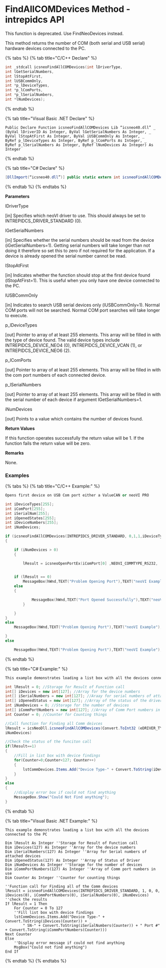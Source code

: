 # FindAllCOMDevices Method - intrepidcs API

This function is deprecated. Use FindNeoDevices instead.

This method returns the number of COM (both serial and USB serial) hardware devices connected to the PC.

{% tabs %}
{% tab title="C/C++ Declare" %}
```cpp
int _stdcall icsneoFindAllCOMDevices(int lDriverType,
int lGetSerialNumbers,
int lStopAtFirst,
int lUSBCommOnly,
int *p_lDeviceTypes,
int *p_lComPorts,
int *p_lSerialNumbers,
int *lNumDevices);
```
{% endtab %}

{% tab title="Visual Basic .NET Declare" %}
```vbnet
Public Declare Function icsneoFindAllCOMDevices Lib “icsneo40.dll” _
(ByVal lDriverID As Integer, ByVal lGetSerialNumbers As Integer, _
ByVal lStopAtFirst As Integer, ByVal iUSBCommOnly As Integer, _
ByRef p_lDeviceTypes As Integer, ByRef p_lComPorts As Integer, _
ByRef p_lSerialNumbers As Integer, ByRef lNumDevices As Integer) As Integer
```
{% endtab %}

{% tab title="C# Declare" %}
```csharp
[DllImport(“icsneo40.dll”)] public static extern int icsneoFindAllCOMDevices(int lDriverID, int lGetSerialNumbers,int lStopAtFirst, int iUSBCommOnly, ref int p_lDeviceTypes, ref int p_lComPorts,ref int p_lSerialNumber, ref int lNumDevices);
```
{% endtab %}
{% endtabs %}

**Parameters**

lDriverType

\[in] Specifies which neoVI driver to use. This should always be set to INTREPIDCS\_DRIVER\_STANDARD (0).

lGetSerialNumbers

\[in] Specifies whether the serial numbers should be read from the device (iGetSerialNumbers=1). Getting serial numbers will take longer than not doing it therefore so set this to zero if not required for the application. If a device is already opened the serial number cannot be read.

lStopAtFirst

\[in] Indicates whether the function should stop at the first device found (lStopAtFirst=1). This is useful when you only have one device connected to the PC.

lUSBCommOnly

\[in] Indicates to search USB serial devices only (lUSBCommOnly=1). Normal COM ports will not be searched. Normal COM port searches will take longer to execute.

p\_lDeviceTypes

\[out] Pointer to array of at least 255 elements. This array will be filled in with the type of device found. The valid device types include INTREPIDCS\_DEVICE\_NEO4 (0), INTREPIDCS\_DEVICE\_VCAN (1), or INTREPIDCS\_DEVICE\_NEO6 (2).

p\_lComPorts

\[out] Pointer to array of at least 255 elements. This array will be filled in with the com port numbers of each connected device.

p\_lSerialNumbers

\[out] Pointer to array of at least 255 elements. This array will be filled in with the serial number of each device if argument lGetSerialNumbers=1.

iNumDevices

\[out] Points to a value which contains the number of devices found.

**Return Values**

If this function operates successfully the return value will be 1. If the function fails the return value will be zero.

**Remarks**

None.

### Examples

{% tabs %}
{% tab title="C/C++ Example:" %}
```cpp
Opens first device on USB Com port either a ValueCAN or neoVI PRO

int iDeviceTypes[255];
int iComPort[255];
int iSerialNum[255];
int iOpenedStates[255];
int iDeviceNumbers[255];
int iNumDevices;

if (icsneoFindAllCOMDevices(INTREPIDCS_DRIVER_STANDARD, 0,1,1,iDeviceTypes,iComPort,iSerialNum,&iNumDevices))
{

    if (iNumDevices > 0)
    {

        lResult = icsneoOpenPortEx(iComPort[0] ,NEOVI_COMMTYPE_RS232,
                                                                        INTREPIDCS_DRIVER_STANDARD,0,57600,1,bNetworkID, &hObject);

    if (lResult == 0)
        MessageBox(hWnd,TEXT("Problem Opening Port"),TEXT("neoVI Example"),0);
    else
    {

            MessageBox(hWnd,TEXT("Port Opened Successfully"),TEXT("neoVI Example"),0);
        }

    }
}
else
    MessageBox(hWnd,TEXT("Problem Opening Port"),TEXT("neoVI Example"),0);

}
else

    MessageBox(hWnd,TEXT("Problem Opening Port"),TEXT("neoVI Example"),0);
```
{% endtab %}

{% tab title="C# Example:" %}
```csharp
This example demonstrates loading a list box with all the devices connected to the PC

int lResult = 0; //Storage for Result of Function call
int[] iDevices = new int[127]; //Array for the device numbers
int[] iSerialNumbers = new int[127]; //Araay for serial numbers of attached devices
int[] iOpenedStatus = new int[127]; //Array of the status of the driver
int iNumDevices = 0; //Storage for the number of devices
int[] iCommPortNumbers = new int[127]; //Array of Comm Port numbers in use
int Counter = 0; //Counter for Counting things

//Call function for Finding all Comm deivces
lResult = icsNeoDll.icsneoFindAllCOMDevices(Convert.ToInt32 (eDRIVER_TYPE.INTREPIDCS_DRIVER_STANDARD), 1,0,0,ref iDevices[0],ref iCommPortNumbers[0], ref iSerialNumbers[0],ref
iNumDevices)

//Check the status of the funciton call
if(lResult==1)
{
    //Fill in list box with device findings
    for(Counter=0;Counter<127; Counter++)
    {
        lstCommDevices.Items.Add("Device Type-" + Convert.ToString(iDevices[Counter]) + " SN-" + Convert.ToString(iSerialNumbers[Counter]) + " Port #" + Convert.ToString(iCommPortNumbers[Counter]));
    }
}
else
{
    //display error box if could not find anything
    MessageBox.Show("Could Not Find anything");
}
```
{% endtab %}

{% tab title="Visual Basic .NET Example:" %}
```vbnet
This example demonstrates loading a list box with all the devices connected to the PC

Dim lResult As Integer ''Storage for Result of Function call
Dim iDevices(127) As Integer ''Array for the device numbers
Dim iSerialNumbers(127) As Integer ''Array for Serial numbers of attached devices
Dim iOpenedStatus(127) As Integer ''Array of Status of Driver
Dim iNumDevices As Integer ''Storage for the number of devices
Dim iCommPortNumbers(127) As Integer ''Array of Comm port numbers in use
Dim Counter As Integer ''Counter for counting things

''Function call for Finding all of the Comm devices
lResult = icsneoFindAllCOMDevices(INTREPIDCS_DRIVER_STANDARD, 1, 0, 0, iDevices(0), iCommPortNumbers(0), iSerialNumbers(0), iNumDevices)
''check the results
If lResult = 1 Then
    For Counter = 0 To 127
    ''Fill list box with device findings
    lstCommDevices.Items.Add("Device Type-" + Convert.ToString(iDevices(Counter)) + _
        " SN-" + Convert.ToString(iSerialNumbers(Counter)) + " Port #" + Convert.ToString(iCommPortNumbers(Counter)))
Next Counter
Else
    ''Display error message if could not find anything
    MsgBox("Could not find anything")
End If
```
{% endtab %}
{% endtabs %}
